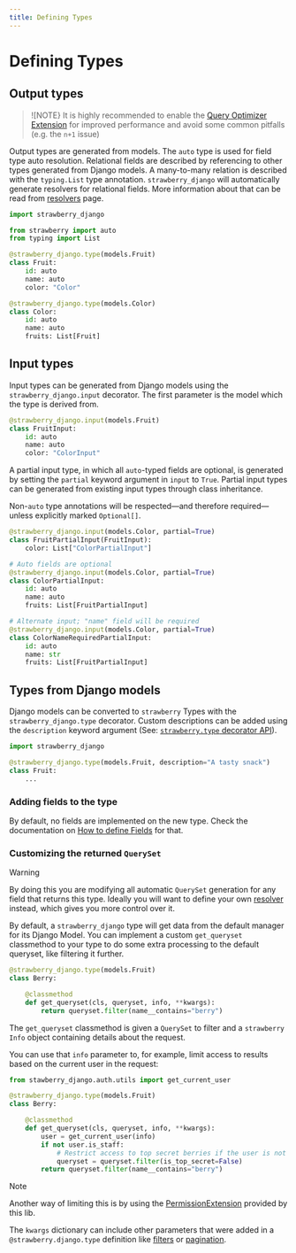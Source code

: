 ```yaml
---
title: Defining Types
---
```


# Defining Types

## Output types

> ![NOTE}
> It is highly recommended to enable the [Query Optimizer Extension](optimizer.md)
> for improved performance and avoid some common pitfalls (e.g. the `n+1` issue)

Output types are generated from models. The `auto` type is used for field type auto resolution.
Relational fields are described by referencing to other types generated from Django models.
A many-to-many relation is described with the `typing.List` type annotation.
`strawberry_django` will automatically generate resolvers for relational fields.
More information about that can be read from [resolvers](resolvers.md) page.

```python title="types.py"
import strawberry_django

from strawberry import auto
from typing import List

@strawberry_django.type(models.Fruit)
class Fruit:
    id: auto
    name: auto
    color: "Color"

@strawberry_django.type(models.Color)
class Color:
    id: auto
    name: auto
    fruits: List[Fruit]
```

## Input types

Input types can be generated from Django models using the `strawberry_django.input` decorator.
The first parameter is the model which the type is derived from.

```python title="types.py"
@strawberry_django.input(models.Fruit)
class FruitInput:
    id: auto
    name: auto
    color: "ColorInput"
```

A partial input type, in which all `auto`-typed fields are optional, is generated by setting the `partial` keyword argument in `input` to `True`.
Partial input types can be generated from existing input types through class inheritance.

Non-`auto` type annotations will be respected—and therefore required—unless explicitly marked `Optional[]`.

```python title="types.py"
@strawberry_django.input(models.Color, partial=True)
class FruitPartialInput(FruitInput):
    color: List["ColorPartialInput"]

# Auto fields are optional
@strawberry_django.input(models.Color, partial=True)
class ColorPartialInput:
    id: auto
    name: auto
    fruits: List[FruitPartialInput]

# Alternate input; "name" field will be required
@strawberry_django.input(models.Color, partial=True)
class ColorNameRequiredPartialInput:
    id: auto
    name: str
    fruits: List[FruitPartialInput]
```

## Types from Django models

Django models can be converted to `strawberry` Types with the `strawberry_django.type` decorator. Custom descriptions can be added using the `description` keyword argument (See: [`strawberry.type` decorator API](https://strawberry.rocks/docs/types/object-types#api)).

```python title="types.py"
import strawberry_django

@strawberry_django.type(models.Fruit, description="A tasty snack")
class Fruit:
    ...
```

### Adding fields to the type

By default, no fields are implemented on the new type. Check the documentation
on [How to define Fields](fields.md) for that.

### Customizing the returned `QuerySet`

> [!WARNING]
> By doing this you are modifying all automatic `QuerySet` generation for any field
> that returns this type. Ideally you will want to define your own [resolver](resolvers.md)
> instead, which gives you more control over it.

By default, a `strawberry_django` type will get data from the default manager for its Django Model.
You can implement a custom `get_queryset` classmethod to your type to do some extra processing to the default queryset,
like filtering it further.

```python title="types.py"
@strawberry_django.type(models.Fruit)
class Berry:

    @classmethod
    def get_queryset(cls, queryset, info, **kwargs):
        return queryset.filter(name__contains="berry")
```

The `get_queryset` classmethod is given a `QuerySet` to filter and
a `strawberry` `Info` object containing details about the request.

You can use that `info` parameter to, for example,
limit access to results based on the current user in the request:

```python title="types.py"
from stawberry_django.auth.utils import get_current_user

@strawberry_django.type(models.Fruit)
class Berry:

    @classmethod
    def get_queryset(cls, queryset, info, **kwargs):
        user = get_current_user(info)
        if not user.is_staff:
            # Restrict access to top secret berries if the user is not a staff member
            queryset = queryset.filter(is_top_secret=False)
        return queryset.filter(name__contains="berry")
```

> [!NOTE]
> Another way of limiting this is by using the [PermissionExtension](permissions.md)
> provided by this lib.

The `kwargs` dictionary can include other parameters that were added in a `@strawberry.django.type` definition
like [filters](filters.md) or [pagination](pagination.md).
